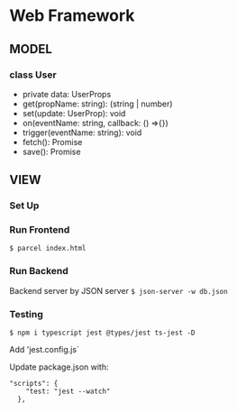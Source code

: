 # Web Framework

## MODEL

### class User

- private data: UserProps
- get(propName: string): (string | number)
- set(update: UserProp): void
- on(eventName: string, callback: () =>{})
- trigger(eventName: string): void
- fetch(): Promise
- save(): Promise

## VIEW

### Set Up

### Run Frontend

`$ parcel index.html`

### Run Backend

Backend server by JSON server
`$ json-server -w db.json`

### Testing

`$ npm i typescript jest @types/jest ts-jest -D`

Add 'jest.config.js`

Update package.json with:

```
"scripts": {
    "test: "jest --watch"
  },
```
